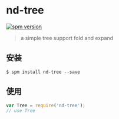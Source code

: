 # nd-tree

[![spm version](http://spmjs.io/badge/nd-tree)](http://spmjs.io/package/nd-tree)

> a simple tree support fold and expand

## 安装

```
$ spm install nd-tree --save
```

## 使用

```js
var Tree = require('nd-tree');
// use Tree
```
